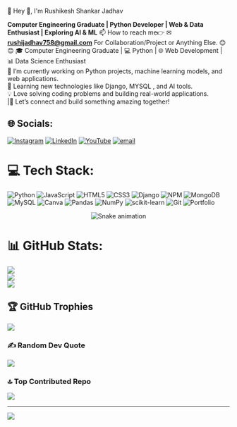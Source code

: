    💫 Hey 👋, I'm Rushikesh Shankar Jadhav
 
**Computer Engineering Graduate | Python Developer | Web & Data Enthusiast | Exploring AI & ML**
📫 How to reach me👉 ✉ **rushijadhav758@gmail.com** For Collaboration/Project or Anything Else. 😊😊
🎓 Computer Engineering Graduate | 💻 Python | 🌐 Web Development | 📊 Data Science Enthusiast  
🔭 I’m currently working on Python projects, machine learning models, and web applications.  
🌱 Learning new technologies like Django, MYSQL , and AI tools.  
💡 Love solving coding problems and building real-world applications.  
|🚀 Let’s connect and build something amazing together!

## 🌐 Socials:
[![Instagram](https://img.shields.io/badge/Instagram-%23E4405F.svg?logo=Instagram&logoColor=white)](https://instagram.com/rushi_jadhav875) [![LinkedIn](https://img.shields.io/badge/LinkedIn-%230077B5.svg?logo=linkedin&logoColor=white)](https://linkedin.com/in/rushikesh-jadhav-073630247) [![YouTube](https://img.shields.io/badge/YouTube-%23FF0000.svg?logo=YouTube&logoColor=white)](https://youtube.com/@Rushi_jadhav20) [![email](https://img.shields.io/badge/Email-D14836?logo=gmail&logoColor=white)](mailto:rushijadhav758@gmail.com) 

# 💻 Tech Stack:
![Python](https://img.shields.io/badge/python-3670A0?style=for-the-badge&logo=python&logoColor=ffdd54) ![JavaScript](https://img.shields.io/badge/javascript-%23323330.svg?style=for-the-badge&logo=javascript&logoColor=%23F7DF1E) ![HTML5](https://img.shields.io/badge/html5-%23E34F26.svg?style=for-the-badge&logo=html5&logoColor=white) ![CSS3](https://img.shields.io/badge/css3-%231572B6.svg?style=for-the-badge&logo=css3&logoColor=white) ![Django](https://img.shields.io/badge/django-%23092E20.svg?style=for-the-badge&logo=django&logoColor=white) ![NPM](https://img.shields.io/badge/NPM-%23CB3837.svg?style=for-the-badge&logo=npm&logoColor=white) ![MongoDB](https://img.shields.io/badge/MongoDB-%234ea94b.svg?style=for-the-badge&logo=mongodb&logoColor=white) ![MySQL](https://img.shields.io/badge/mysql-4479A1.svg?style=for-the-badge&logo=mysql&logoColor=white) ![Canva](https://img.shields.io/badge/Canva-%2300C4CC.svg?style=for-the-badge&logo=Canva&logoColor=white) ![Pandas](https://img.shields.io/badge/pandas-%23150458.svg?style=for-the-badge&logo=pandas&logoColor=white) ![NumPy](https://img.shields.io/badge/numpy-%23013243.svg?style=for-the-badge&logo=numpy&logoColor=white) ![scikit-learn](https://img.shields.io/badge/scikit--learn-%23F7931E.svg?style=for-the-badge&logo=scikit-learn&logoColor=white) ![Git](https://img.shields.io/badge/git-%23F05033.svg?style=for-the-badge&logo=git&logoColor=white) ![Portfolio](https://img.shields.io/badge/Portfolio-%23000000.svg?style=for-the-badge&logo=firefox&logoColor=#FF7139)

<div align="center">
  <img src="https://profile-readme-generator.com/assets/snake.svg" alt="Snake animation" />
</div>

# 📊 GitHub Stats:
![](https://github-readme-stats.vercel.app/api?username=Rushijadhav20&theme=dark&hide_border=false&include_all_commits=true&count_private=false)<br/>
![](https://nirzak-streak-stats.vercel.app/?user=Rushijadhav20&theme=dark&hide_border=false)<br/>
![](https://github-readme-stats.vercel.app/api/top-langs/?username=Rushijadhav20&theme=dark&hide_border=false&include_all_commits=true&count_private=false&layout=compact)

## 🏆 GitHub Trophies
![](https://github-profile-trophy.vercel.app/?username=Rushijadhav20&theme=dark&no-frame=false&no-bg=true&margin-w=4)

### ✍️ Random Dev Quote
![](https://quotes-github-readme.vercel.app/api?type=horizontal&theme=dark)

### 🔝 Top Contributed Repo
![](https://github-contributor-stats.vercel.app/api?username=Rushijadhav20&limit=5&theme=dark&combine_all_yearly_contributions=true)

---
[![](https://visitcount.itsvg.in/api?id=Rushijadhav20&icon=4&color=0)](https://visitcount.itsvg.in)

<!-- Proudly created with GPRM ( https://gprm.itsvg.in ) -->
